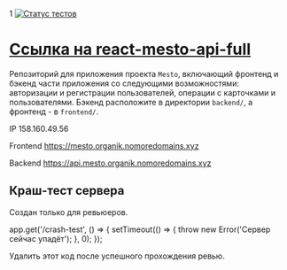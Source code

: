 1
[![Статус тестов](../../actions/workflows/tests.yml/badge.svg)](../../actions/workflows/tests.yml)

# [Ссылка на react-mesto-api-full](https://github.com/OrGaNiK777/mesto-final)
Репозиторий для приложения проекта `Mesto`, включающий фронтенд и бэкенд части приложения со следующими возможностями: авторизации и регистрации пользователей, операции с карточками и пользователями. Бэкенд расположите в директории `backend/`, а фронтенд - в `frontend/`. 
  

IP 158.160.49.56

Frontend https://mesto.organik.nomoredomains.xyz


Backend https://api.mesto.organik.nomoredomains.xyz


## Краш-тест сервера

Создан только для ревьюеров.

app.get('/crash-test', () => { setTimeout(() => { throw new Error('Сервер сейчас упадёт'); }, 0); });

Удалить этот код после успешного прохождения ревью.

